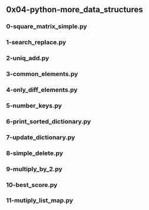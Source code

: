 ## 0x04-python-more_data_structures
### 0-square_matrix_simple.py
### 1-search_replace.py
### 2-uniq_add.py
### 3-common_elements.py
### 4-only_diff_elements.py
### 5-number_keys.py
### 6-print_sorted_dictionary.py
### 7-update_dictionary.py
### 8-simple_delete.py
### 9-multiply_by_2.py
### 10-best_score.py
### 11-mutiply_list_map.py
